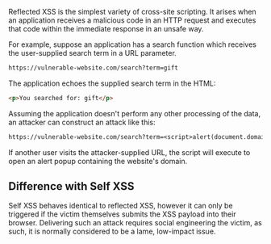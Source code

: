 Reflected XSS is the simplest variety of cross-site scripting. It arises when an application receives a malicious code in an HTTP request and executes that code within the immediate response in an unsafe way.

For example, suppose an application has a search function which receives the user-supplied search term in a URL parameter.
```txt
https://vulnerable-website.com/search?term=gift
```
The application echoes the supplied search term in the HTML:
```html
<p>You searched for: gift</p>
```
Assuming the application doesn't perform any other processing of the data, an attacker can construct an attack like this:
```txt
https://vulnerable-website.com/search?term=<script>alert(document.domain)</script>
```
If another user visits the attacker-supplied URL, the script will execute to open an alert popup containing the website's domain.
## Difference with Self XSS
Self XSS behaves identical to reflected XSS, however it can only be triggered if the victim themselves submits the XSS payload into their browser. Delivering such an attack requires social engineering the victim, as such, it is normally considered to be a lame, low-impact issue.